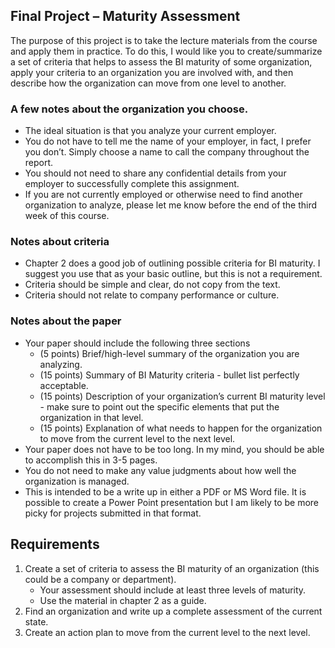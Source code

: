 Final Project – Maturity Assessment
-----------------------------------

The purpose of this project is to take the lecture materials from the
course and apply them in practice. To do this, I would like you to
create/summarize a set of criteria that helps to assess the BI maturity
of some organization, apply your criteria to an organization you are
involved with, and then describe how the organization can move from one
level to another.

### A few notes about the organization you choose.

-   The ideal situation is that you analyze your current employer.
-   You do not have to tell me the name of your employer, in fact, I
    prefer you don’t. Simply choose a name to call the company
    throughout the report.
-   You should not need to share any confidential details from your
    employer to successfully complete this assignment.
-   If you are not currently employed or otherwise need to find another
    organization to analyze, please let me know before the end of the
    third week of this course.

### Notes about criteria

-   Chapter 2 does a good job of outlining possible criteria for BI
    maturity. I suggest you use that as your basic outline, but this is
    not a requirement.
-   Criteria should be simple and clear, do not copy from the text.
-   Criteria should not relate to company performance or culture.

### Notes about the paper

-   Your paper should include the following three sections
    -   (5 points) Brief/high-level summary of the organization you are
        analyzing.
    -   (15 points) Summary of BI Maturity criteria - bullet list
        perfectly acceptable.
    -   (15 points) Description of your organization’s current BI
        maturity level - make sure to point out the specific elements
        that put the organization in that level.
    -   (15 points) Explanation of what needs to happen for the
        organization to move from the current level to the next level.
-   Your paper does not have to be too long. In my mind, you should be
    able to accomplish this in 3-5 pages.
-   You do not need to make any value judgments about how well the
    organization is managed.
-   This is intended to be a write up in either a PDF or MS Word file.
    It is possible to create a Power Point presentation but I am likely
    to be more picky for projects submitted in that format.

Requirements
------------

1.  Create a set of criteria to assess the BI maturity of an
    organization (this could be a company or department).
    -   Your assessment should include at least three levels of
        maturity.
    -   Use the material in chapter 2 as a guide.
2.  Find an organization and write up a complete assessment of the
    current state.
3.  Create an action plan to move from the current level to the next
    level.

